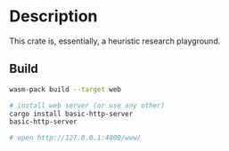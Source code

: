 # Description

This crate is, essentially, a heuristic research playground.


## Build

```bash
wasm-pack build --target web

# install web server (or use any other)
cargo install basic-http-server
basic-http-server

# open http://127.0.0.1:4000/www/
```